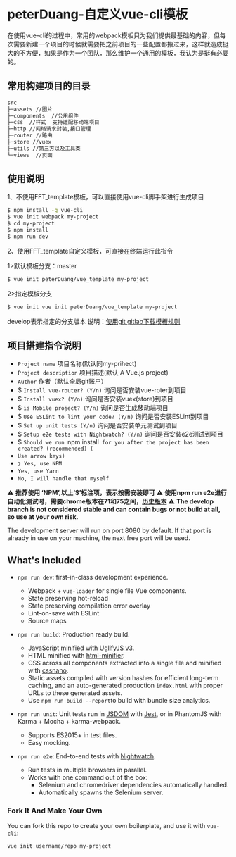 # peterDuang-自定义vue-cli模板

在使用vue-cli的过程中，常用的webpack模板只为我们提供最基础的内容，但每次需要新建一个项目的时候就需要把之前项目的一些配置都搬过来，这样就造成挺大的不方便，如果是作为一个团队，那么维护一个通用的模板，我认为是挺有必要的。

## 常用构建项目的目录
``` bash
src
├─assets //图片
├─components  //公用组件
├─css  //样式  支持适配移动端项目
├─http //网络请求封装,接口管理
├─router //路由
├─store //vuex
├─utils //第三方以及工具类
└─views  //页面

```

## 使用说明

1、不使用FFT_template模板，可以直接使用vue-cli脚手架进行生成项目
``` bash
$ npm install -g vue-cli
$ vue init webpack my-project
$ cd my-project
$ npm install
$ npm run dev
```
2、使用FFT_template自定义模板，可直接在终端运行此指令

1>默认模板分支：master
``` bash
$ vue init peterDuang/vue_template my-project
```

2>指定模板分支

``` bash
$ vue init vue init peterDuang/vue_template my-project
```
develop表示指定的分支版本
说明：[使用git gitlab下载模板规则](https://www.npmjs.com/package/download-git-repo)

## 项目搭建指令说明
- `Project name` 项目名称(默认同my-prihect)
- `Project description` 项目描述(默认 A Vue.js project)
- `Author` 作者（默认全局git账户）
- $ `Install vue-router? (Y/n)` 询问是否安装vue-roter到项目
- $ `Install vuex? (Y/n)` 询问是否安装vuex(store)到项目
- $ `is Mobile project? (Y/n)` 询问是否生成移动端项目
- $ `Use ESLint to lint your code? (Y/n)` 询问是否安装ESLint到项目
- $ `Set up unit tests (Y/n)` 询问是否安装单元测试到项目
- $ `Setup e2e tests with Nightwatch? (Y/n)` 询问是否安装e2e测试到项目
- $ `Should we run `npm install` for you after the project has been created? (recommended) (`
- `Use arrow keys)`
- `❯ Yes, use NPM` 
-  `Yes, use Yarn`
-  `No, I will handle that myself`

:warning: **推荐使用 ‘NPM’,以上‘$’标注项，表示按需安装即可**
:warning: **使用npm run e2e进行自动化测试时，需要chrome版本在71和75之间，[历史版本](https://www.applex.net/downloads/google-chrome-for-mac.25/history)**
:warning: **The develop branch is not considered stable and can contain bugs or not build at all, so use at your own risk.**

The development server will run on port 8080 by default. If that port is already in use on your machine, the next free port will be used.

## What's Included

- `npm run dev`: first-in-class development experience.
  - Webpack + `vue-loader` for single file Vue components.
  - State preserving hot-reload
  - State preserving compilation error overlay
  - Lint-on-save with ESLint
  - Source maps

- `npm run build`: Production ready build.
  - JavaScript minified with [UglifyJS v3](https://github.com/mishoo/UglifyJS2/tree/harmony).
  - HTML minified with [html-minifier](https://github.com/kangax/html-minifier).
  - CSS across all components extracted into a single file and minified with [cssnano](https://github.com/ben-eb/cssnano).
  - Static assets compiled with version hashes for efficient long-term caching, and an auto-generated production `index.html` with proper URLs to these generated assets.
  - Use `npm run build --report`to build with bundle size analytics.

- `npm run unit`: Unit tests run in [JSDOM](https://github.com/tmpvar/jsdom) with [Jest](https://facebook.github.io/jest/), or in PhantomJS with Karma + Mocha + karma-webpack.
  - Supports ES2015+ in test files.
  - Easy mocking.

- `npm run e2e`: End-to-end tests with [Nightwatch](http://nightwatchjs.org/).
  - Run tests in multiple browsers in parallel.
  - Works with one command out of the box:
    - Selenium and chromedriver dependencies automatically handled.
    - Automatically spawns the Selenium server.

### Fork It And Make Your Own

You can fork this repo to create your own boilerplate, and use it with `vue-cli`:

``` bash
vue init username/repo my-project
```
